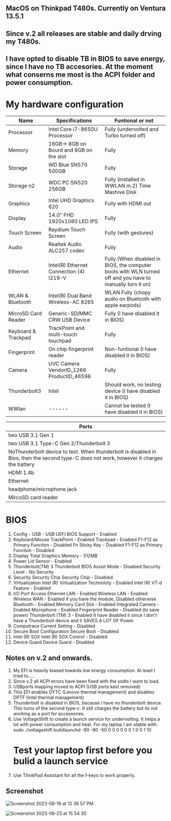 ## MacOS on Thinkpad T480s. Currently on Ventura 13.5.1

## Since v.2 all releases are stable and daily drving my T480s. 
## I have opted to disable TB in BIOS to save energy, since I have no TB accesories. At the moment what conserns me most is the ACPI folder and power consumption.    

# My hardware configuration
| Name                | Specifications                           | Funtional or not |
| ------------------- | -----------------------------------------|---------------|
| Processor           | Intel Core i7-8650U Processor            |Fully (undervolted and Turbo turned off)|
| Memory              | 16GB-> 8GB on Bourd and 8GB on the slot  |Fully|
| Storage             | WD Blue SN570 500GB                      |Fully|
| Storage  n2         | WDC PC SN520  256GB                      |Fully (installed in WWLAN m.2) Time Mashive Disk| 
| Graphics            | Intel UHD Graphics 620                   |Fully with HDMI out|
| Display             | 14.0" FHD 1920x1080 LED IPS              |Fully|
| Touch Screen        | Raydium Touch Screen                     |Fully (with gestures)|
| Audio               | Realtek Audio ALC257 codec               |Fully |
| Ethernet            | Intel(R) Ethernet Connection (4) I219-V  |Fully (When disabled in BIOS, the computer boots with WLN turned off and you have to manually turn it on)|
| WLAN & Bluetooth    | Intel(R) Dual Band Wireless-AC 8265      |WLAN Fully (chopy audio on Bluetooth with apple earpods)| 
| MicroSD Card Reader | Generic-SD/MMC CRW USB Device            |Fully (I have disabled it in BIOS)|
| Keyboard & Trackpad | TrackPoint and multi-touch touchpad      |Fully
| Fingerprint         | On chip fingerprint reader               |Non-funtional (I have disabled it in BIOS)|
| Camera              |UVC Camera VendorID_1266 ProductID_46596  |Fully||
| Thunderbolt3        | Intel                                    | Should work, no testing device (I have disabled it in BIOS)|
| WWlan               | ------                                   | Cannot be tested (I have disabled it in BIOS)|


|Ports |
|------|
|two USB 3.1 Gen 1|  Fully working|
|two USB 3.1 Type-C Gen 2/Thunderbolt 3|
|NoThunderbolt device to test.  When thunderbolt is disabled in Bios, then the second type-C does not work, however it charges the battery|
|HDMI 1.4b|
|Ethernet |
|headphone/microphone jack|
|MircoSD card reader|

# BIOS
1. Config - USB - USB UEFI BIOS Support - Enabled
2. Keyboard/Mouse TrackPoint - Enabled
Trackpad - Enabled
F1-F12 as Primary Function - Disabled
Fn Sticky Key - Disabled
F1-F12 as Primary Function - Disabled
3. Display
Total Graphics Memory - 512MB
4. Power Lid Sensor - Enabled
5. Thunderbolt(TM) 3
Thunderbolt BIOS Assist Mode - Disabled
Security Level - No Security
6. Security
Security Chip
Security Chip - Disabled
7. Virtualization
Intel (R) Virtualization Technoloty - Enabled
Intel (R) VT-d Feature - Enabled
8. I/O Port Access
Ethernet LAN - Enabled
Wireless LAN - Enabled
Wireless WAN - Enabled if you have the module, Disabled otherwise
Bluetooth - Enabled
Memory Card Slot - Enabled
Integrated Camera - Enabled
Microphone - Enabled
Fingerprint Reader - Disabled (to save power)
Thunderbolt (TM) 3 - Enabled (I have disabled it since I don't have a Thunderbolt device and it SAVES A LOT OF Power.
9. Computrace
Current Setting - Disabled
10. Secure Boot Configuration
Secure Boot - Disabled
11. Intel (R) SGX
Intel (R) SGX Control - Disabled
12. Device Guard
Device Guard - Disabled

## Notes on v.2 and onwards. 
1. My EFI is heavily biased towards low energy consumption. At least I tried to.....
2. Since v.2 all ACPI errors have been fixed with the ssdts I want to load.
3. USBports mapping moved to ACPI (USB ports kext removed)
4. This EFI enables DYTC (Lenovo thermal management) and disables DPTF (Intel thermal management)
5. Thunderbolt is disabled in BIOS, because i have no thunderbolt device.  This turns of the second type-c. It still charges the battery but its not working as a port for accessories.
6. Use VoltageShift to create a launch service for undervolitng. It helps a lot with power consumption and heat.  For my laptop I am stable with:
   sudo ./voltageshift buildlaunchd  -80 -80 -50 0 0 0 0 0 0 1 0 0 1 10
   # Test your laptop first before you bulid a launch service
7. Use ThinkPad Assistant for all the f-keys to work properly.
   
## Screenshot   

![Screenshot 2023-08-19 at 12 36 57 PM](https://github.com/Hasodikis/T480S-Hackintosh/assets/61179177/baac1f7d-6028-4f55-86c4-78bdbe02c721)

![Screenshot 2023-08-23 at 15 54 30](https://github.com/Hasodikis/T480S-Hackintosh/assets/61179177/1576e859-c198-4ca9-bb0e-8bac7beb0385)

